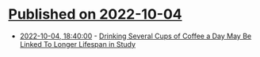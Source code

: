 # [Published on 2022-10-04](index.md)

* [2022-10-04, 18:40:00](https://science.slashdot.org/story/22/10/04/141254/drinking-several-cups-of-coffee-a-day-may-be-linked-to-longer-lifespan-in-study?utm_source=rss1.0mainlinkanon&utm_medium=feed) - [Drinking Several Cups of Coffee a Day May Be Linked To Longer Lifespan in Study](https://science.slashdot.org/story/22/10/04/141254/drinking-several-cups-of-coffee-a-day-may-be-linked-to-longer-lifespan-in-study?utm_source=rss1.0mainlinkanon&utm_medium=feed)
